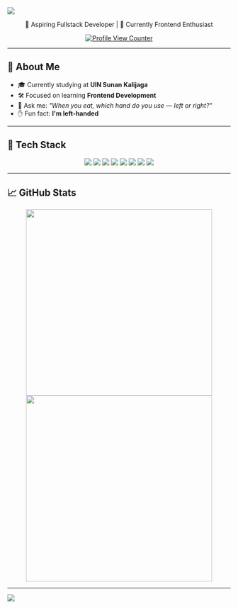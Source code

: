 <!-- Vintage Banner -->
<img src="https://capsule-render.vercel.app/api?type=waving&color=0:131842,25:E68369,50:ECCEAE,100:FBF6E2&height=200&section=header&text=Hi%20I'm%20Bayu!&fontSize=40&fontColor=FBF6E2&animation=fadeIn&font=Playball" />

<p align="center">🌟 Aspiring Fullstack Developer | 🎨 Currently Frontend Enthusiast</p>
<p align="center">
  <a href="https://visitcount.itsvg.in">
    <img src="https://camo.githubusercontent.com/4a2c35f42fbcf539614cd736336a4003e25de908ff6f16efd0b64b9343f70abe/68747470733a2f2f6b6f6d617265762e636f6d2f67687076632f3f757365726e616d653d61726261746861626475727261686d616e266c6162656c3d50726f66696c65253230766965777326636f6c6f723d306537356236267374796c653d666c6174" alt="Profile View Counter"/>
  </a>
</p>

---

## 💼 About Me

- 🎓 Currently studying at **UIN Sunan Kalijaga**
- 🛠️ Focused on learning **Frontend Development**
- 🧐 Ask me: _"When you eat, which hand do you use — left or right?"_
- ✋ Fun fact: **I'm left-handed**

---

## 🧰 Tech Stack

<div align="center">
<img src="https://img.shields.io/badge/HTML5-E68369?style=flat&logo=html5&logoColor=FBF6E2" />
<img src="https://img.shields.io/badge/Python-131842?style=flat&logo=python&logoColor=FBF6E2" />
<img src="https://img.shields.io/badge/Bootstrap-ECCEAE?style=flat&logo=bootstrap&logoColor=131842" />
<img src="https://img.shields.io/badge/CSS3-FBF6E2?style=flat&logo=css3&logoColor=131842" />
<img src="https://img.shields.io/badge/PHP-E68369?style=flat&logo=php&logoColor=FBF6E2" />
<img src="https://img.shields.io/badge/C++-131842?style=flat&logo=c%2B%2B&logoColor=FBF6E2" />
<img src="https://img.shields.io/badge/TailwindCSS-ECCEAE?style=flat&logo=tailwindcss&logoColor=131842" />
<img src="https://img.shields.io/badge/Figma-FBF6E2?style=flat&logo=figma&logoColor=131842" />
</div>

---

## 📈 GitHub Stats

<p align="center">
  <img src="https://github-readme-stats.vercel.app/api?username=Wissasono11&hide_border=false&include_all_commits=true&count_private=true&title_color=E68369&text_color=ECCEAE&icon_color=ECCEAE&bg_color=131842" width="420px" />
  <img src="https://github-readme-stats.vercel.app/api/top-langs/?username=Wissasono11&layout=compact&hide_border=false&include_all_commits=true&count_private=true&title_color=E68369&text_color=ECCEAE&icon_color=ECCEAE&bg_color=131842" width="420px" />
</p>



---

<!-- Vintage Footer -->
<img src="https://capsule-render.vercel.app/api?type=waving&color=0:131842,25:E68369,50:ECCEAE,100:FBF6E2&height=120&section=footer"/>
